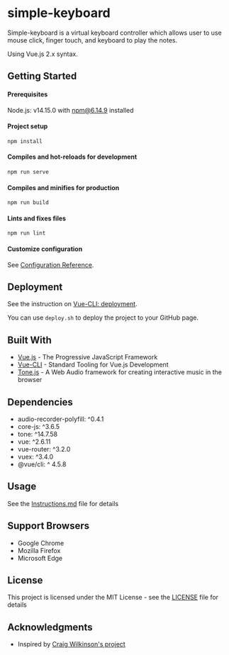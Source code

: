 # simple-keyboard

Simple-keyboard is a virtual keyboard controller which allows user to use mouse click, finger touch, and keyboard to play the notes. 

Using Vue.js 2.x syntax.

## Getting Started

#### Prerequisites

Node.js: v14.15.0 with npm@6.14.9 installed

#### Project setup

```
npm install
```

#### Compiles and hot-reloads for development

```
npm run serve
```

#### Compiles and minifies for production

```
npm run build
```

#### Lints and fixes files

```
npm run lint
```

#### Customize configuration

See [Configuration Reference](https://cli.vuejs.org/config/).

## Deployment

See the instruction on [Vue-CLI: deployment](https://cli.vuejs.org/guide/deployment.html#general-guidelines).

You can use `deploy.sh` to deploy the project to your GitHub page.

## Built With

- [Vue.js](https://vuejs.org/index.html) - The Progressive JavaScript Framework
- [Vue-CLI](https://cli.vuejs.org/) - Standard Tooling for Vue.js Development
- [Tone.js](https://tonejs.github.io/) - A Web Audio framework for creating interactive music in the browser

## Dependencies

+ audio-recorder-polyfill: ^0.4.1
+ core-js: ^3.6.5
+ tone: ^14.7.58
+ vue: ^2.6.11
+ vue-router: ^3.2.0
+ vuex: ^3.4.0
+ @vue/cli: ^ 4.5.8


## Usage

See the [Instructions.md](https://github.com/JaneShaosyx/simple-keyboard/blob/master/Instruction.md) file for details

## Support Browsers

+ Google Chrome
+ Mozilla Firefox
+ Microsoft Edge

## License

This project is licensed under the MIT License - see the [LICENSE](https://github.com/JaneShaosyx/simple-keyboard/blob/master/LICENSE) file for details

## Acknowledgments

- Inspired by [Craig Wilkinson's project](https://crwi.uk/apps/synth/)


